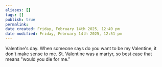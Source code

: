 ```yaml
---
aliases: []
tags: []
publish: true
permalink:
date created: Friday, February 14th 2025, 12:49 pm
date modified: Friday, February 14th 2025, 12:51 pm
---
```


Valentine's day.  When someone says do you want to be my Valentine, it don't make sense to me.  St. Valentine was a martyr, so best case that means "would you die for me."